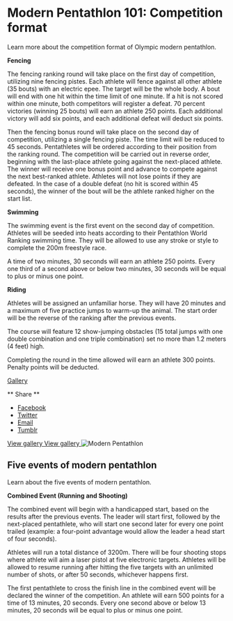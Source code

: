 Modern Pentathlon 101: Competition format
=========================================

Learn more about the competition format of Olympic modern pentathlon.

**Fencing**

The fencing ranking round will take place on the first day of competition, utilizing nine fencing pistes. Each athlete will fence against all other athlete (35 bouts) with an electric epee. The target will be the whole body. A bout will end with one hit within the time limit of one minute. If a hit is not scored within one minute, both competitors will register a defeat. 70 percent victories (winning 25 bouts) will earn an athlete 250 points. Each additional victory will add six points, and each additional defeat will deduct six points.

Then the fencing bonus round will take place on the second day of competition, utilizing a single fencing piste. The time limit will be reduced to 45 seconds. Pentathletes will be ordered according to their position from the ranking round. The competition will be carried out in reverse order, beginning with the last-place athlete going against the next-placed athlete. The winner will receive one bonus point and advance to compete against the next best-ranked athlete. Athletes will not lose points if they are defeated. In the case of a double defeat (no hit is scored within 45 seconds), the winner of the bout will be the athlete ranked higher on the start list.

**Swimming**

The swimming event is the first event on the second day of competition. Athletes will be seeded into heats according to their Pentathlon World Ranking swimming time. They will be allowed to use any stroke or style to complete the 200m freestyle race.

A time of two minutes, 30 seconds will earn an athlete 250 points. Every one third of a second above or below two minutes, 30 seconds will be equal to plus or minus one point.

**Riding**

Athletes will be assigned an unfamiliar horse. They will have 20 minutes and a maximum of five practice jumps to warm-up the animal. The start order will be the reverse of the ranking after the previous events.

The course will feature 12 show-jumping obstacles (15 total jumps with one double combination and one triple combination) set no more than 1.2 meters (4 feet) high.

Completing the round in the time allowed will earn an athlete 300 points. Penalty points will be deducted.

[Gallery](/gallery/five-events-modern-pentathlon)

<span class="social-links--title"> ** <span class="social-links--title-text"> Share </span> ** </span>
-   [<span class="icon-facebook" title="Facebook"> </span> <span class="element-invisible"> Facebook </span>](#)
-   [<span class="icon-twitter" title="Twitter"> </span> <span class="element-invisible"> Twitter </span>](#)
-   [<span class="icon-email" title="Email"> </span> <span class="element-invisible"> Email </span>](mailto:?subject=Modern%20Pentathlon%20101%3A%20Competition%20format&body=http%3A//www.nbcolympics.com/news/modern-pentathlon-101-competition-format)
-   [<span class="icon-tumblr" title="Tumblr"> </span> <span class="element-invisible"> Tumblr </span>](#)

[
<span class="view-gallery" href="/gallery/five-events-modern-pentathlon"> <span class="element-invisible"> View gallery </span> </span>
<span class="view-gallery-fs"> <span class="element-invisible"> View gallery </span> </span>](/gallery/five-events-modern-pentathlon)
![Modern Pentathlon](/sites/default/files/field_image/22March2016/mp_gun_1024x512.jpg)

Five events of modern pentathlon
--------------------------------

Learn about the five events of modern pentathlon.

**Combined Event (Running and Shooting)**

The combined event will begin with a handicapped start, based on the results after the previous events. The leader will start first, followed by the next-placed pentathlete, who will start one second later for every one point trailed (example: a four-point advantage would allow the leader a head start of four seconds).

Athletes will run a total distance of 3200m. There will be four shooting stops where athlete will aim a laser pistol at five electronic targets. Athletes will be allowed to resume running after hitting the five targets with an unlimited number of shots, or after 50 seconds, whichever happens first.

The first pentathlete to cross the finish line in the combined event will be declared the winner of the competition. An athlete will earn 500 points for a time of 13 minutes, 20 seconds. Every one second above or below 13 minutes, 20 seconds will be equal to plus or minus one point.


